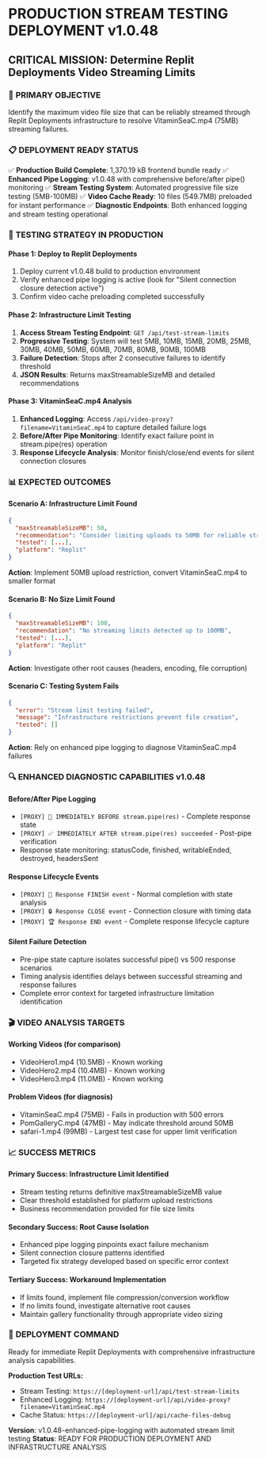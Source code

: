 # PRODUCTION STREAM TESTING DEPLOYMENT v1.0.48

## CRITICAL MISSION: Determine Replit Deployments Video Streaming Limits

### 🎯 **PRIMARY OBJECTIVE**
Identify the maximum video file size that can be reliably streamed through Replit Deployments infrastructure to resolve VitaminSeaC.mp4 (75MB) streaming failures.

### 📋 **DEPLOYMENT READY STATUS**
✅ **Production Build Complete**: 1,370.19 kB frontend bundle ready
✅ **Enhanced Pipe Logging**: v1.0.48 with comprehensive before/after pipe() monitoring
✅ **Stream Testing System**: Automated progressive file size testing (5MB-100MB)
✅ **Video Cache Ready**: 10 files (549.7MB) preloaded for instant performance
✅ **Diagnostic Endpoints**: Both enhanced logging and stream testing operational

### 🔧 **TESTING STRATEGY IN PRODUCTION**

#### Phase 1: Deploy to Replit Deployments
1. Deploy current v1.0.48 build to production environment
2. Verify enhanced pipe logging is active (look for "Silent connection closure detection active")
3. Confirm video cache preloading completed successfully

#### Phase 2: Infrastructure Limit Testing
1. **Access Stream Testing Endpoint**: `GET /api/test-stream-limits`
2. **Progressive Testing**: System will test 5MB, 10MB, 15MB, 20MB, 25MB, 30MB, 40MB, 50MB, 60MB, 70MB, 80MB, 90MB, 100MB
3. **Failure Detection**: Stops after 2 consecutive failures to identify threshold
4. **JSON Results**: Returns maxStreamableSizeMB and detailed recommendations

#### Phase 3: VitaminSeaC.mp4 Analysis
1. **Enhanced Logging**: Access `/api/video-proxy?filename=VitaminSeaC.mp4` to capture detailed failure logs
2. **Before/After Pipe Monitoring**: Identify exact failure point in stream.pipe(res) operation
3. **Response Lifecycle Analysis**: Monitor finish/close/end events for silent connection closures

### 📊 **EXPECTED OUTCOMES**

#### Scenario A: Infrastructure Limit Found
```json
{
  "maxStreamableSizeMB": 50,
  "recommendation": "Consider limiting uploads to 50MB for reliable streaming",
  "tested": [...],
  "platform": "Replit"
}
```
**Action**: Implement 50MB upload restriction, convert VitaminSeaC.mp4 to smaller format

#### Scenario B: No Size Limit Found
```json
{
  "maxStreamableSizeMB": 100,
  "recommendation": "No streaming limits detected up to 100MB",
  "tested": [...],
  "platform": "Replit"
}
```
**Action**: Investigate other root causes (headers, encoding, file corruption)

#### Scenario C: Testing System Fails
```json
{
  "error": "Stream limit testing failed",
  "message": "Infrastructure restrictions prevent file creation",
  "tested": []
}
```
**Action**: Rely on enhanced pipe logging to diagnose VitaminSeaC.mp4 failures

### 🔍 **ENHANCED DIAGNOSTIC CAPABILITIES v1.0.48**

#### Before/After Pipe Logging
- `[PROXY] 🔧 IMMEDIATELY BEFORE stream.pipe(res)` - Complete response state
- `[PROXY] ✅ IMMEDIATELY AFTER stream.pipe(res) succeeded` - Post-pipe verification
- Response state monitoring: statusCode, finished, writableEnded, destroyed, headersSent

#### Response Lifecycle Events
- `[PROXY] 🏁 Response FINISH event` - Normal completion with state analysis
- `[PROXY] 🔒 Response CLOSE event` - Connection closure with timing data
- `[PROXY] 🏆 Response END event` - Complete response lifecycle capture

#### Silent Failure Detection
- Pre-pipe state capture isolates successful pipe() vs 500 response scenarios
- Timing analysis identifies delays between successful streaming and response failures
- Complete error context for targeted infrastructure limitation identification

### 🎬 **VIDEO ANALYSIS TARGETS**

#### Working Videos (for comparison)
- VideoHero1.mp4 (10.5MB) - Known working
- VideoHero2.mp4 (10.4MB) - Known working  
- VideoHero3.mp4 (11.0MB) - Known working

#### Problem Videos (for diagnosis)
- VitaminSeaC.mp4 (75MB) - Fails in production with 500 errors
- PomGalleryC.mp4 (47MB) - May indicate threshold around 50MB
- safari-1.mp4 (99MB) - Largest test case for upper limit verification

### 📈 **SUCCESS METRICS**

#### Primary Success: Infrastructure Limit Identified
- Stream testing returns definitive maxStreamableSizeMB value
- Clear threshold established for platform upload restrictions
- Business recommendation provided for file size limits

#### Secondary Success: Root Cause Isolation
- Enhanced pipe logging pinpoints exact failure mechanism
- Silent connection closure patterns identified
- Targeted fix strategy developed based on specific error context

#### Tertiary Success: Workaround Implementation
- If limits found, implement file compression/conversion workflow
- If no limits found, investigate alternative root causes
- Maintain gallery functionality through appropriate video sizing

### 🚀 **DEPLOYMENT COMMAND**
Ready for immediate Replit Deployments with comprehensive infrastructure analysis capabilities.

**Production Test URLs:**
- Stream Testing: `https://[deployment-url]/api/test-stream-limits`
- Enhanced Logging: `https://[deployment-url]/api/video-proxy?filename=VitaminSeaC.mp4`
- Cache Status: `https://[deployment-url]/api/cache-files-debug`

**Version**: v1.0.48-enhanced-pipe-logging with automated stream limit testing
**Status**: READY FOR PRODUCTION DEPLOYMENT AND INFRASTRUCTURE ANALYSIS